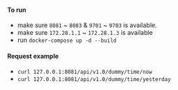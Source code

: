 #### To run
- make sure `8081` ~ `8083` & `9701` ~ `9703` is available.
- make sure `172.28.1.1` ~ `172.28.1.3` is available
- run `docker-compose up -d --build`

#### Request example
- `curl 127.0.0.1:8081/api/v1.0/dummy/time/now`
- `curl 127.0.0.1:8081/api/v1.0/dummy/time/yesterday`
